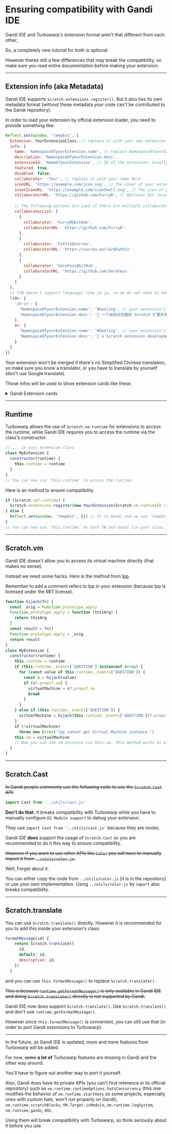 # Ensuring compatibility with Gandi IDE

Gandi IDE and Turbowarp's extension format aren't that different from each other;

So, a completely new tutorial for both is optional.

However theres still a few differences that may break the compatibility, so make sure you read entire documentation before making your extension.

---

## Extension info (aka Metadata)

Gandi IDE supports `Scratch.extensions.register()`. But it also has its own metadata format (without these metadata your code can't be contributed to the Gandi repository).

In order to load your extension by official extension loader, you need to provide something like:

```js
Reflect.set(window, 'tempExt', {
  Extension: YourExtensionClass, // replace it with your own extension class here.
  info: {
    name: 'NamespaceOfyourExtension.name', // replace NamespaceOfyourExtension with your extension's namespace here (namespace is usually the name of your extension, like lpp).
    description: 'NamespaceOfyourExtension.desc',
    extensionId: 'NameOfyourExtension', // ID of the extension. Usually the name of your extension but please only use letters.
    featured: true,
    disabled: false,
    collaborator: 'You!', // replace it with your name here.
    iconURL: 'https://example.com/icon.svg', // The cover of your extension.
    insetIconURL: 'https://example.com/iconSmall.svg', // The icon of your extension (will be displayed on the left side of the blocks).
    collaboratorURL: 'https://github.com/FurryR', // Optional but recommended. Replace it with your own profile or blog URL.

    // The following options are used if there are multiple collaborators. Don't use collaborator while using collaboratorList!
    collaboratorList: [
      {
        collaborator: 'FurryR@GitHub',
        collaboratorURL: 'https://github.com/FurryR'
      },
      {
        collaborator: 'Fath11@Cocrea',
        collaboratorURL: 'https://cocrea.world/@Fath11'
      },
      {
        collaborator: 'VeroFess@GitHub',
        collaboratorURL: 'https://github.com/VeroFess'
      }
    ]
  },
  // CCW doesn't support languages like ja-jp, so we do not need to add other translations.
  l10n: {
    'zh-cn': {
      'NamespaceOfyourExtension.name': 'Wheeling', // your extension's name in Simplified Chinese (unfortunately we don't have `zh-cn-hant` or `ja-jp`). Don't forget to replace NamespaceOfyourExtension as well.
      'NamespaceOfyourExtension.desc': '💫 一个由社区创建的 Scratch 扩展开发教程。' // some short description of your extension in Simplified Chinese.
    },
    en: {
      'NamespaceOfyourExtension.name': 'Wheeling', // your extension's name in English.
      'NamespaceOfyourExtension.desc': '💫 a Scratch extension development documentation made by community.' // some short description of your extension in English.
    }
  }
})
```

Your extension won't be merged if there's no Simplified Chinese translation, so make sure you know a translator, or you have to translate by yourself (don't use Google translate).

Those infos will be used to show extension cards like these.

<details>
<summary>Gandi Extension cards</summary>

![Gandi extension card](assets/image.png)

</details>

---

## Runtime

Turbowarp allows the use of `Scratch.vm.runtime` for extensions to access the runtime, while Gandi IDE requires you to access the runtime via the class's constructor.

```js
// ... in your extension class
class MyExtension {
  constructor(runtime) {
    this.runtime = runtime
  }
}
// You can now use `this.runtime` to access the runtime.
```

Here is an method to ensure compatibility.

```js
if (Scratch.vm?.runtime) {
  Scratch.extensions.register(new YourExtension(Scratch.vm.runtime)) // It is Turbowarp and we use Scratch.extensions.register().
} else {
  Reflect.set(window, 'tempExt', {}) // It is Gandi and we use `tempExt`.
}
// You can now use `this.runtime` on both TW and Gandi (in your class instance).
```

---

## Scratch.vm

Gandi IDE doesn't allow you to access its virtual machine directly (that makes no sense).

Instead we need some hacks. Here is the method from [lpp](github.com/FurryR/lpp-scratch).

Remember to add a comment refers to lpp in your extension (because lpp is licensed under the MIT license).

```js
function hijack(fn) {
  const _orig = Function.prototype.apply
  Function.prototype.apply = function (thisArg) {
    return thisArg
  }
  const result = fn()
  Function.prototype.apply = _orig
  return result
}
class MyExtension {
  constructor(runtime) {
    this.runtime = runtime
    if (this.runtime._events['QUESTION'] instanceof Array) {
      for (const value of this.runtime._events['QUESTION']) {
        const v = hijack(value)
        if (v?.props?.vm) {
          virtualMachine = v?.props?.vm
          break
        }
      }
    } else if (this.runtime._events['QUESTION']) {
      virtualMachine = hijack(this.runtime._events['QUESTION'])?.props?.vm
    }
    if (!virtualMachine)
      throw new Error('lpp cannot get Virtual Machine instance.')
    this.vm = virtualMachine
    // Now you can use vm instance via this.vm. This method works on all Scratch-based platforms (including Scratch itself).
  }
}
```

---

## Scratch.Cast

~~In Gandi people commonly use the following code to use the `Scratch.Cast` API:~~

```js
import Cast from '../utils/cast.js'
```

**Don't do that.** It breaks compatibility with Turbowarp while you have to manually configure `ES Module support` to debug your extension.

They use `import Cast from '../utils/cast.js'` because they are noobs.

Gandi IDE **does** support the usage of `Scratch.Cast` so you are recommended to do it this way to ensure compatibility.

~~However if you want to use other APIs like `Color` you will have to manually import it from `../utils/color.js`.~~

Well, Forget about it.

You can either copy the code from `../utils/color.js` (it is in the repository) or use your own implementation. Using `../utils/color.js` by `import` also breaks compatibility.

---

## Scratch.translate

You can use `Scratch.translate()` directly. However it is recommended for you to add this inside your extension's class:

```js
formatMessage(id) {
    return Scratch.translate({
      id,
      default: id,
      description: id,
    })
  }
```

and you can use `this.formatMessage()` to replace `Scratch.translate()`.

~~This is because `runtime.getFormatMessage()` is only available in Gandi IDE and doing `Scratch.translate()` directly is not supported by Gandi.~~

Gandi IDE now does support `Scratch.translate()`. Use `Scratch.translate()` and don't use `runtime.getFormatMessage()`.

However since `this.formatMessage()` is convenient, you can still use that (in order to port Gandi extensions to Turbowarp).

---

In the future, as Gandi IDE is updated, more and more features from Turbowarp will be added.

For now, ~~some~~ **a lot of** Turbowarp features are missing in Gandi and the other way around.

You'll have to figure out another way to port it yourself.

Also, Gandi does have its private APIs (you can't find reference in its official repository) such as `vm.runtime.runtimeOptions.hatsConcurrency` (this one modifies the behavior of `vm.runtime.startHats` so some projects, especially ones with custom hats, won't run properly on Gandi), `vm.runtime.scratchBlocks`, `VM.Target.isModule`, `vm.runtime.logSystem`, `vm.runtime.gandi`, etc.

Using them will break compatibility with Turbowarp, so think seriously about it before you use.
